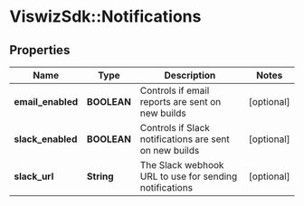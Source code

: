 # ViswizSdk::Notifications

## Properties
Name | Type | Description | Notes
------------ | ------------- | ------------- | -------------
**email_enabled** | **BOOLEAN** | Controls if email reports are sent on new builds | [optional] 
**slack_enabled** | **BOOLEAN** | Controls if Slack notifications are sent on new builds | [optional] 
**slack_url** | **String** | The Slack webhook URL to use for sending notifications | [optional] 


